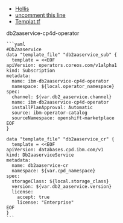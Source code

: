 - [Hollis](https://ibm.ent.box.com/folder/158173247216)
- [uncomment this line](https://github.com/hc-gitops-recipe-demo/multi-tenancy-gitops/blob/master/0-bootstrap/single-cluster/1-infra/kustomization.yaml#L23)
- [Templat.tf](https://github.com/IBM/cp4d-deployment/blob/master/common-modules/cpd/templates.tf)

<detalils>
  <summary> db2aaservice-cp4d-operator </summary>
  
    ```yaml
    #Db2aaservice
    data "template_file" "db2aaservice_sub" {
      template = <<EOF
    apiVersion: operators.coreos.com/v1alpha1
    kind: Subscription
    metadata:
      name: ibm-db2aaservice-cp4d-operator
      namespace: ${local.operator_namespace}
    spec:
      channel: ${var.db2_aaservice.channel}
      name: ibm-db2aaservice-cp4d-operator
      installPlanApproval: Automatic
      source: ibm-operator-catalog
      sourceNamespace: openshift-marketplace
    EOF
    }

    data "template_file" "db2aaservice_cr" {
      template = <<EOF
    apiVersion: databases.cpd.ibm.com/v1
    kind: Db2aaserviceService
    metadata:
      name: db2aaservice-cr
      namespace: ${var.cpd_namespace}
    spec:
      storageClass: ${local.storage_class}
      version: ${var.db2_aaservice.version}
      license:
        accept: true
        license: "Enterprise"
    EOF
    }
    ```
</details>
